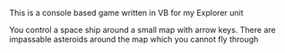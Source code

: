This is a console based game written in VB for my Explorer unit

You control a space ship around a small map with arrow keys.
There are impassable asteroids around the map which you cannot fly through
